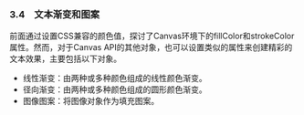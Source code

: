 ### 3.4　文本渐变和图案

前面通过设置CSS兼容的颜色值，探讨了Canvas环境下的fillColor和strokeColor属性。然而，对于Canvas API的其他对象，也可以设置类似的属性来创建精彩的文本效果，主要包括以下对象。

+ 线性渐变：由两种或多种颜色组成的线性颜色渐变。
+ 径向渐变：由两种或多种颜色组成的圆形颜色渐变。
+ 图像图案：将图像对象作为填充图案。

